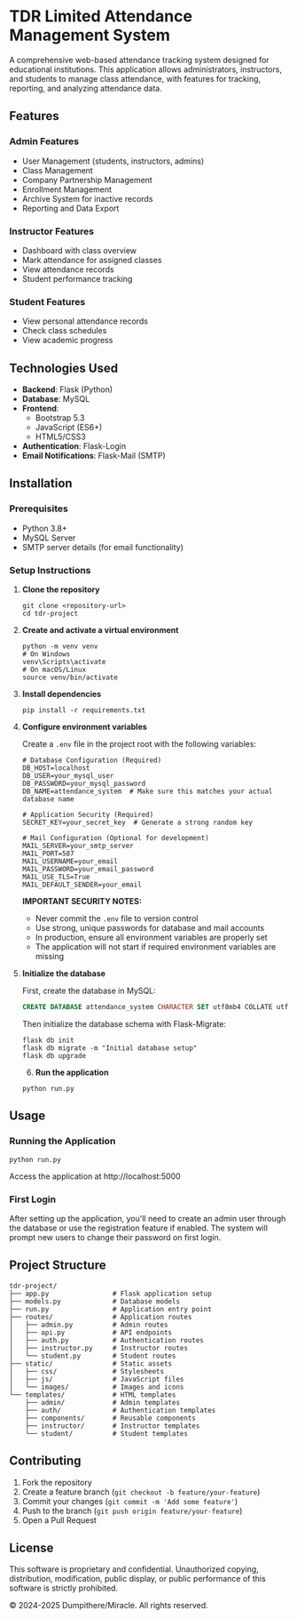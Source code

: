 # TDR Limited Attendance Management System

A comprehensive web-based attendance tracking system designed for educational institutions. This application allows administrators, instructors, and students to manage class attendance, with features for tracking, reporting, and analyzing attendance data.

## Features

### Admin Features
- User Management (students, instructors, admins)
- Class Management
- Company Partnership Management
- Enrollment Management
- Archive System for inactive records
- Reporting and Data Export

### Instructor Features
- Dashboard with class overview
- Mark attendance for assigned classes
- View attendance records
- Student performance tracking

### Student Features
- View personal attendance records
- Check class schedules
- View academic progress

## Technologies Used

- **Backend**: Flask (Python)
- **Database**: MySQL
- **Frontend**: 
  - Bootstrap 5.3
  - JavaScript (ES6+)
  - HTML5/CSS3
- **Authentication**: Flask-Login
- **Email Notifications**: Flask-Mail (SMTP)

## Installation

### Prerequisites
- Python 3.8+
- MySQL Server
- SMTP server details (for email functionality)

### Setup Instructions

1. **Clone the repository**
   ```
   git clone <repository-url>
   cd tdr-project
   ```

2. **Create and activate a virtual environment**
   ```
   python -m venv venv
   # On Windows
   venv\Scripts\activate
   # On macOS/Linux
   source venv/bin/activate
   ```

3. **Install dependencies**
   ```
   pip install -r requirements.txt
   ```

4. **Configure environment variables**
   
   Create a `.env` file in the project root with the following variables:
   ```
   # Database Configuration (Required)
   DB_HOST=localhost
   DB_USER=your_mysql_user
   DB_PASSWORD=your_mysql_password
   DB_NAME=attendance_system  # Make sure this matches your actual database name
   
   # Application Security (Required)
   SECRET_KEY=your_secret_key  # Generate a strong random key
   
   # Mail Configuration (Optional for development)
   MAIL_SERVER=your_smtp_server
   MAIL_PORT=587
   MAIL_USERNAME=your_email
   MAIL_PASSWORD=your_email_password
   MAIL_USE_TLS=True
   MAIL_DEFAULT_SENDER=your_email
   ```
   
   **IMPORTANT SECURITY NOTES:**
   - Never commit the `.env` file to version control
   - Use strong, unique passwords for database and mail accounts
   - In production, ensure all environment variables are properly set
   - The application will not start if required environment variables are missing

5. **Initialize the database**
   
   First, create the database in MySQL:
   ```sql
   CREATE DATABASE attendance_system CHARACTER SET utf8mb4 COLLATE utf8mb4_unicode_ci;
   ```
   
   Then initialize the database schema with Flask-Migrate:
   ```
   flask db init
   flask db migrate -m "Initial database setup"
   flask db upgrade
   ```
   
   6. **Run the application**
   ```
   python run.py
   ```

## Usage

### Running the Application
```
python run.py
```
Access the application at http://localhost:5000

### First Login
After setting up the application, you'll need to create an admin user through the database or use the registration feature if enabled. The system will prompt new users to change their password on first login.

## Project Structure

```
tdr-project/
├── app.py                # Flask application setup
├── models.py             # Database models
├── run.py                # Application entry point
├── routes/               # Application routes
│   ├── admin.py          # Admin routes
│   ├── api.py            # API endpoints
│   ├── auth.py           # Authentication routes
│   ├── instructor.py     # Instructor routes
│   └── student.py        # Student routes
├── static/               # Static assets
│   ├── css/              # Stylesheets
│   ├── js/               # JavaScript files
│   └── images/           # Images and icons
└── templates/            # HTML templates
    ├── admin/            # Admin templates
    ├── auth/             # Authentication templates
    ├── components/       # Reusable components
    ├── instructor/       # Instructor templates
    └── student/          # Student templates
```

## Contributing

1. Fork the repository
2. Create a feature branch (`git checkout -b feature/your-feature`)
3. Commit your changes (`git commit -m 'Add some feature'`)
4. Push to the branch (`git push origin feature/your-feature`)
5. Open a Pull Request

## License

This software is proprietary and confidential. Unauthorized copying, distribution, modification, 
public display, or public performance of this software is strictly prohibited.

© 2024-2025 Dumpithere/Miracle. All rights reserved.
